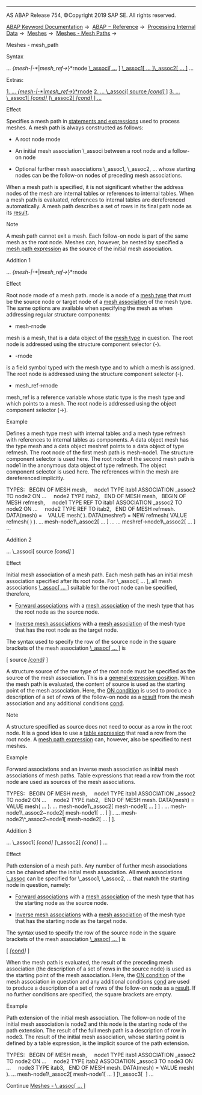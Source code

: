   

* * *

AS ABAP Release 754, ©Copyright 2019 SAP SE. All rights reserved.

[ABAP Keyword Documentation](https://help.sap.com/doc/abapdocu_754_index_htm/7.54/en-US/abenabap.htm) →  [ABAP − Reference](https://help.sap.com/doc/abapdocu_754_index_htm/7.54/en-US/abenabap_reference.htm) →  [Processing Internal Data](https://help.sap.com/doc/abapdocu_754_index_htm/7.54/en-US/abenabap_data_working.htm) →  [Meshes](https://help.sap.com/doc/abapdocu_754_index_htm/7.54/en-US/abenabap_meshes.htm) →  [Meshes - Mesh Paths](https://help.sap.com/doc/abapdocu_754_index_htm/7.54/en-US/abenmesh_pathes.htm) → 

Meshes - mesh\_path

Syntax

... *{*mesh-*|*<mesh>-*|*mesh\_ref->*}*rnode [\\\_associ\[ ...](https://help.sap.com/doc/abapdocu_754_index_htm/7.54/en-US/abenmesh_path_assoc.htm) [\]](https://help.sap.com/doc/abapdocu_754_index_htm/7.54/en-US/abenmesh_path_assoc.htm) [\\\_assoc1\[ ... \]](https://help.sap.com/doc/abapdocu_754_index_htm/7.54/en-US/abenmesh_path_assoc.htm)[\\\_assoc2\[ ... \]](https://help.sap.com/doc/abapdocu_754_index_htm/7.54/en-US/abenmesh_path_assoc.htm) ...

Extras:

[1\. ... *{*mesh-*|*<mesh>-*|*mesh\_ref->*}*rnode](#!ABAP_ADDITION_1@1@)
[2\. ... \\\_associ\[ source *\[*cond*\]* \]](#!ABAP_ADDITION_2@2@)
[3\. ... \\\_assoc1\[ *\[*cond*\]* \]\\\_assoc2\[ *\[*cond*\]* \] ...](#!ABAP_ADDITION_3@3@)

Effect

Specifies a mesh path in [statements and expressions](https://help.sap.com/doc/abapdocu_754_index_htm/7.54/en-US/abenmesh_path_usage.htm) used to process meshes. A mesh path is always constructed as follows:

-   A root node rnode

-   An initial mesh association \\\_associ between a root node and a follow-on node

-   Optional further mesh associations \\\_assoc1, \\\_assoc2, ... whose starting nodes can be the follow-on nodes of preceding mesh associations.

When a mesh path is specified, it is not significant whether the address nodes of the mesh are internal tables or references to internal tables. When a mesh path is evaluated, references to internal tables are dereferenced automatically. A mesh path describes a set of rows in its final path node as its [result](https://help.sap.com/doc/abapdocu_754_index_htm/7.54/en-US/abenmesh_path_result.htm).

Note

A mesh path cannot exit a mesh. Each follow-on node is part of the same mesh as the root node. Meshes can, however, be nested by specified a [mesh path expression](https://help.sap.com/doc/abapdocu_754_index_htm/7.54/en-US/abenmesh_path_expression.htm) as the source of the initial mesh association.

Addition 1

... *{*mesh-*|*<mesh>-*|*mesh\_ref->*}*rnode

Effect

Root node rnode of a mesh path. rnode is a node of a [mesh type](https://help.sap.com/doc/abapdocu_754_index_htm/7.54/en-US/abenmesh_type_glosry.htm "Glossary Entry") that must be the source node or target node of a [mesh association](https://help.sap.com/doc/abapdocu_754_index_htm/7.54/en-US/abaptypes_mesh_association.htm) of the mesh type. The same options are available when specifying the mesh as when addressing regular structure components:

-   mesh-rnode

mesh is a mesh, that is a data object of the [mesh type](https://help.sap.com/doc/abapdocu_754_index_htm/7.54/en-US/abenmesh_type_glosry.htm "Glossary Entry") in question. The root node is addressed using the structure component selector (\-).

-   <mesh>-rnode

<mesh> is a field symbol typed with the mesh type and to which a mesh is assigned. The root node is addressed using the structure component selector (\-).

-   mesh\_ref->rnode

mesh\_ref is a reference variable whose static type is the mesh type and which points to a mesh. The root node is addressed using the object component selector (\->).

Example

Defines a mesh type mesh with internal tables and a mesh type refmesh with references to internal tables as components. A data object mesh has the type mesh and a data object meshref points to a data object of type refmesh. The root node of the first mesh path is mesh-node1. The structure component selector is used here. The root node of the second mesh path is node1 in the anonymous data object of type refmesh. The object component selector is used here. The references within the mesh are dereferenced implicitly.

TYPES:
  BEGIN OF MESH mesh,
    node1 TYPE itab1 ASSOCIATION \_assoc2 TO node2 ON ...
    node2 TYPE itab2,
  END OF MESH mesh,
  BEGIN OF MESH refmesh,
    node1 TYPE REF TO itab1 ASSOCIATION \_assoc2 TO node2 ON ...
    node2 TYPE REF TO itab2,
  END OF MESH refmesh.
DATA(mesh) =    VALUE mesh( ).
DATA(meshref) = NEW refmesh( VALUE refmesh( ) ).
... mesh-node1\\\_assoc2\[ ... \] ...
... meshref->node1\\\_assoc2\[ ... \] ...

Addition 2

... \\\_associ\[ source *\[*cond*\]* \]

Effect

Initial mesh association of a mesh path. Each mesh path has an initial mesh association specified after its root node. For \\\_associ\[ ... \], all mesh associations [\\\_assoc\[ ... \]](https://help.sap.com/doc/abapdocu_754_index_htm/7.54/en-US/abenmesh_path_assoc.htm) suitable for the root node can be specified, therefore,

-   [Forward associations](https://help.sap.com/doc/abapdocu_754_index_htm/7.54/en-US/abenmesh_path_assoc.htm) with a [mesh association](https://help.sap.com/doc/abapdocu_754_index_htm/7.54/en-US/abaptypes_mesh_association.htm) of the mesh type that has the root node as the source node.

-   [Inverse mesh associations](https://help.sap.com/doc/abapdocu_754_index_htm/7.54/en-US/abenmesh_path_assoc.htm) with a [mesh association](https://help.sap.com/doc/abapdocu_754_index_htm/7.54/en-US/abaptypes_mesh_association.htm) of the mesh type that has the root node as the target node.

The syntax used to specify the row of the source node in the square brackets of the mesh association [\\\_assoc\[ ... \]](https://help.sap.com/doc/abapdocu_754_index_htm/7.54/en-US/abenmesh_path_assoc.htm) is

\[ source *\[*[cond](https://help.sap.com/doc/abapdocu_754_index_htm/7.54/en-US/abenmesh_path_assoc_cond.htm)*\]* \]

A structure source of the row type of the root node must be specified as the source of the mesh association. This is a [general expression position](https://help.sap.com/doc/abapdocu_754_index_htm/7.54/en-US/abengeneral_expr_position_glosry.htm "Glossary Entry"). When the mesh path is evaluated, the content of source is used as the starting point of the mesh association. Here, the [ON condition](https://help.sap.com/doc/abapdocu_754_index_htm/7.54/en-US/abaptypes_mesh_association.htm) is used to produce a description of a set of rows of the follow-on node as a [result](https://help.sap.com/doc/abapdocu_754_index_htm/7.54/en-US/abenmesh_path_result_init_assoc.htm) from the mesh association and any additional conditions [cond](https://help.sap.com/doc/abapdocu_754_index_htm/7.54/en-US/abenmesh_path_assoc_cond.htm).

Note

A structure specified as source does not need to occur as a row in the root node. It is a good idea to use a [table expression](https://help.sap.com/doc/abapdocu_754_index_htm/7.54/en-US/abentable_expression_glosry.htm "Glossary Entry") that read a row from the root node. A [mesh path expression](https://help.sap.com/doc/abapdocu_754_index_htm/7.54/en-US/abenmesh_path_expression.htm) can, however, also be specified to nest meshes.

Example

Forward associations and an inverse mesh association as initial mesh associations of mesh paths. Table expressions that read a row from the root node are used as sources of the mesh associations.

TYPES:
  BEGIN OF MESH mesh,
    node1 TYPE itab1 ASSOCIATION \_assoc2 TO node2 ON ...
    node2 TYPE itab2,
  END OF MESH mesh.
DATA(mesh) = VALUE mesh( ... ).
... mesh-node1\\\_assoc2\[ mesh-node1\[ ... \] \] .
... mesh-node1\\\_assoc2~node2\[ mesh-node1\[ ... \] \] .
... mesh-node2\\^\_assoc2~node1\[ mesh-node2\[ ... \] \].

Addition 3

... \\\_assoc1\[ *\[*cond*\]* \]\\\_assoc2\[ *\[*cond*\]* \] ...

Effect

Path extension of a mesh path. Any number of further mesh associations can be chained after the initial mesh association. All mesh associations [\\\_assoc](https://help.sap.com/doc/abapdocu_754_index_htm/7.54/en-US/abenmesh_path_assoc.htm) can be specified for \\\_assoc1, \\\_assoc2, ... that match the starting node in question, namely:

-   [Forward associations](https://help.sap.com/doc/abapdocu_754_index_htm/7.54/en-US/abenmesh_path_assoc.htm) with a [mesh association](https://help.sap.com/doc/abapdocu_754_index_htm/7.54/en-US/abaptypes_mesh_association.htm) of the mesh type that has the starting node as the source node.

-   [Inverse mesh associations](https://help.sap.com/doc/abapdocu_754_index_htm/7.54/en-US/abenmesh_path_assoc.htm) with a [mesh association](https://help.sap.com/doc/abapdocu_754_index_htm/7.54/en-US/abaptypes_mesh_association.htm) of the mesh type that has the starting node as the target node.

The syntax used to specify the row of the source node in the square brackets of the mesh association [\\\_assoc\[ ... \]](https://help.sap.com/doc/abapdocu_754_index_htm/7.54/en-US/abenmesh_path_assoc.htm) is

\[ *\[*[cond](https://help.sap.com/doc/abapdocu_754_index_htm/7.54/en-US/abenmesh_path_assoc_cond.htm)*\]* \]

When the mesh path is evaluated, the result of the preceding mesh association (the description of a set of rows in the source node) is used as the starting point of the mesh association. Here, the [ON condition](https://help.sap.com/doc/abapdocu_754_index_htm/7.54/en-US/abaptypes_mesh_association.htm) of the mesh association in question and any additional conditions [cond](https://help.sap.com/doc/abapdocu_754_index_htm/7.54/en-US/abenmesh_path_assoc_cond.htm) are used to produce a description of a set of rows of the follow-on node as a [result](https://help.sap.com/doc/abapdocu_754_index_htm/7.54/en-US/abenmesh_path_result_chaining.htm). If no further conditions are specified, the square brackets are empty.

Example

Path extension of the initial mesh association. The follow-on node of the initial mesh association is node2 and this node is the starting node of the path extension. The result of the full mesh path is a description of row in node3. The result of the initial mesh association, whose starting point is defined by a table expression, is the implicit source of the path extension.

TYPES:
  BEGIN OF MESH mesh,
    node1 TYPE itab1 ASSOCIATION \_assoc2 TO node2 ON ...
    node2 TYPE itab2 ASSOCIATION \_assoc3 TO node3 ON ...
    node3 TYPE itab3,
  END OF MESH mesh.
DATA(mesh) = VALUE mesh( ).
... mesh-node1\\\_assoc2\[ mesh-node1\[ ... \] \]\\\_assoc3\[  \] ...

Continue
[Meshes - \\\_assoc\[ ... \]](https://help.sap.com/doc/abapdocu_754_index_htm/7.54/en-US/abenmesh_path_assoc.htm)